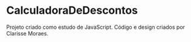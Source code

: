 # CalculadoraDeDescontos

Projeto criado como estudo de JavaScript.
Código e design criados por Clarisse Moraes.
 
